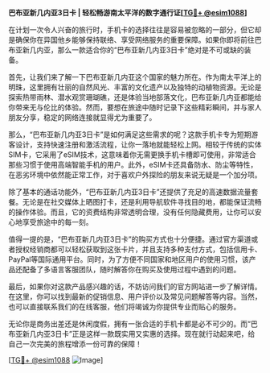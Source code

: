 **巴布亚新几内亚3日卡 | 轻松畅游南太平洋的数字通行证[[TG💪+ @esim1088](https://t.me/s/esim1088)]**

在计划一次令人兴奋的旅行时，手机卡的选择往往是容易被忽略的一部分，但它却是确保你在异国他乡能够保持联络、享受网络服务的重要保障。如果你即将前往巴布亚新几内亚，那么一款适合你的“巴布亚新几内亚3日卡”绝对是不可或缺的装备。

首先，让我们来了解一下巴布亚新几内亚这个国家的魅力所在。作为南太平洋上的明珠，这里拥有壮丽的自然风光、丰富的文化遗产以及独特的动植物资源。无论是探索热带雨林、潜水观赏珊瑚礁，还是体验当地部落文化，巴布亚新几内亚都能给你带来无与伦比的体验。然而，要想在旅途中随时记录下这些精彩瞬间，并与家人朋友分享，稳定的网络连接就显得尤为重要了。

那么，“巴布亚新几内亚3日卡”是如何满足这些需求的呢？这款手机卡专为短期游客设计，支持快速注册和激活流程，让你一落地就能轻松上网。相较于传统的实体SIM卡，它采用了eSIM技术，这意味着你无需更换手机卡槽即可使用，非常适合那些习惯于使用高端智能手机的用户。此外，eSIM卡还具备防水、防尘等特性，在恶劣环境中依然能正常工作，对于喜欢户外探险的朋友来说无疑是一个加分项。

除了基本的通话功能外，“巴布亚新几内亚3日卡”还提供了充足的高速数据流量套餐。无论是在社交媒体上晒图打卡，还是利用导航软件寻找目的地，都能保证流畅的操作体验。而且，它的资费结构非常透明合理，没有任何隐藏费用，让你可以安心地享受旅途中的每一刻。

值得一提的是，“巴布亚新几内亚3日卡”的购买方式也十分便捷。通过官方渠道或者授权经销商都可以轻松获取到这张卡片，并且支持多种支付方式，包括信用卡、PayPal等国际通用平台。同时，为了方便不同国家和地区用户的使用习惯，该产品还配备了多语言客服团队，随时解答你在购买及使用过程中遇到的问题。

最后，如果你对这款产品感兴趣的话，不妨访问我们的官方网站进一步了解详情。在这里，你可以找到最新的促销信息、用户评价以及常见问题解答等内容。当然，也可以直接联系我们的在线客服，他们将竭诚为你提供专业而贴心的服务。

无论你是商务出差还是休闲度假，拥有一张合适的手机卡都是必不可少的。而“巴布亚新几内亚3日卡”正是这样一款既实用又实惠的选择。现在就行动起来吧，给自己一次完美的旅程增添一份可靠的保障！

[[TG💪+ @esim1088](https://t.me/s/esim1088) ![Image](https://i.postimg.cc/4NQfJmqS/Snipaste-2025-05-13-00-14-12.png)]